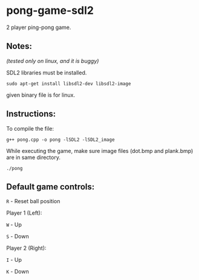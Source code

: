 # pong-game-sdl2
2 player ping-pong game.

Notes:
------

<i>(tested only on linux, and it is buggy)</i>

SDL2 libraries must be installed.

<code>sudo apt-get install libsdl2-dev libsdl2-image</code>

given binary file is for linux.

Instructions:
-------------
To compile the file:

<code>g++ pong.cpp -o pong -lSDL2 -lSDL2_image</code>

While executing the game, make sure image files (dot.bmp and plank.bmp) are in same directory.

<code>./pong</code>

Default game controls:
---------------------

<code>R</code> - Reset ball position

Player 1 (Left):

<code>W</code> - Up

<code>S</code> - Down

Player 2 (Right):

<code>I</code> - Up

<code>K</code> - Down

